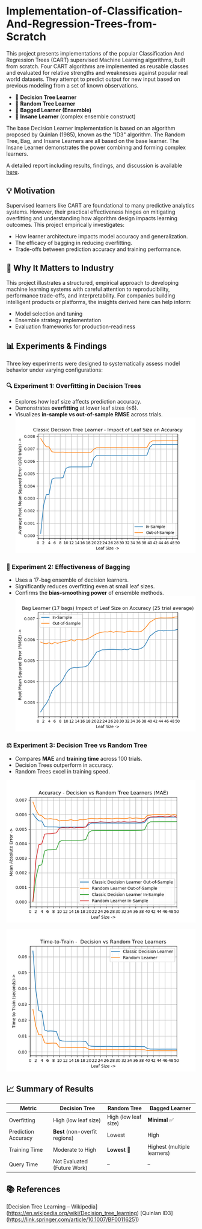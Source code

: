 # Implementation-of-Classification-And-Regression-Trees-from-Scratch
This project presents implementations of the popular Classification And Regression Trees (CART) supervised Machine Learning algorithms, built from scratch. Four CART algorithms are implemented as reusable classes and evaluated for relative strengths and weaknesses against popular real world datasets. They attempt to predict output for new input based on previous modeling from a set of known observations.

- 📌 **Decision Tree Learner**
- 🔀 **Random Tree Learner**
- 🧺 **Bagged Learner (Ensemble)**
- 🤪 **Insane Learner** (complex ensemble construct)

The base Decision Learner implementation is based on an algorithm proposed by Quinlan (1985), known as the "ID3" algorithm. The Random Tree, Bag, and Insane Learners are all based on the base learner. The Insane Learner demonstrates the power combinng and forming complex learners. 

A detailed report including results, findings, and discussion is available [here](assets/report.pdf).

## 💡 Motivation

Supervised learners like CART are foundational to many predictive analytics systems. However, their practical effectiveness hinges on mitigating overfitting and understanding how algorithm design impacts learning outcomes. This project empirically investigates:
- How learner architecture impacts model accuracy and generalization.
- The efficacy of bagging in reducing overfitting.
- Trade-offs between prediction accuracy and training performance.

## 🧠 Why It Matters to Industry
This project illustrates a structured, empirical approach to developing machine learning systems with careful attention to reproducibility, performance trade-offs, and interpretability. For companies building intelligent products or platforms, the insights derived here can help inform:

- Model selection and tuning
- Ensemble strategy implementation
- Evaluation frameworks for production-readiness

## 📊 Experiments & Findings

Three key experiments were designed to systematically assess model behavior under varying configurations:

### 🔍 Experiment 1: Overfitting in Decision Trees
- Explores how leaf size affects prediction accuracy.
- Demonstrates **overfitting** at lower leaf sizes (≤6).
- Visualizes **in-sample vs out-of-sample RMSE** across trials.
 ![Decision Tree Overfitting](assets/Figure1.png)

### 🧪 Experiment 2: Effectiveness of Bagging
- Uses a 17-bag ensemble of decision learners.
- Significantly reduces overfitting even at small leaf sizes.
- Confirms the **bias-smoothing power** of ensemble methods.
![Bag Learner Reduced Overfitting](assets/Figure2.png)

### ⚖️ Experiment 3: Decision Tree vs Random Tree
- Compares **MAE** and **training time** across 100 trials.
- Decision Trees outperform in accuracy.
- Random Trees excel in training speed.

![Accuracy Comparison](assets/Figure3.png)

![Performance Comparison](assets/Figure4.png)

## 📈 Summary of Results

| Metric               | Decision Tree      | Random Tree       | Bagged Learner     |
|----------------------|--------------------|-------------------|--------------------|
| Overfitting          | High (low leaf size) | High (low leaf size) | **Minimal** ✅     |
| Prediction Accuracy  | **Best** (non-overfit regions) | Lowest | High |
| Training Time        | Moderate to High   | **Lowest** 🚀     | Highest (multiple learners) |
| Query Time           | Not Evaluated (Future Work) | – | – |

## 📚 References
[Decision Tree Learning – Wikipedia] (https://en.wikipedia.org/wiki/Decision_tree_learning)
[Quinlan ID3] (https://link.springer.com/article/10.1007/BF00116251)


